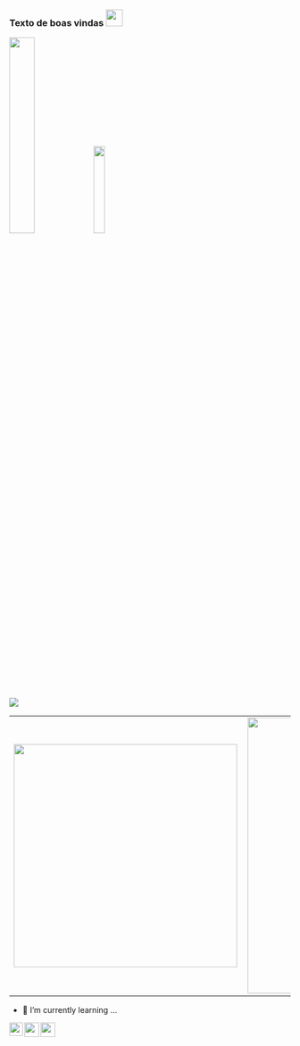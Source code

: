 ### Texto de boas vindas <img src="cover1" width="30px"></h2>

<img src="images/butterfly.gif" width=30%><img src="images/dog.gif" width=20%>


![](https://komarev.com/ghpvc/?username=CynthiaMaranhao&color=C1374E&style=plastic)
<!--
**CynthiaMaranhao/CynthiaMaranhao** is a ✨ _special_ ✨ repository because its `README.md` (this file) appears on your GitHub profile. -->
<center>
<table>
    <tr>
        <td><img width="400px" align="left" src="https://github-readme-stats.vercel.app/api/top-langs/?username=CynthiaMaranhao&hide=html&layout=compact&theme=buefy" /></td>
        <td><img width="495px" align="left" src="https://github-readme-stats.vercel.app/api?username=CynthiaMaranhao&theme=buefy"/></td>
    </tr>   
</table>
</center> 

- 🌱 I’m currently learning ...

 
<a href="https://www.linkedin.com/in/Cynthia.Maranhao/">
  <img align="left" width="24px" src="https://cdn.jsdelivr.net/npm/simple-icons@v3/icons/linkedin.svg"  />
</a>
 <img align="left" width="26px" src="https://cdn.jsdelivr.net/npm/simple-icons@v3/icons/twitter.svg" />
</a>
<a href="mailto:mailtomecynthia.maranhao@gmail.com">
  <img align="left" width="26px" src="https://cdn.jsdelivr.net/npm/simple-icons@v3/icons/gmail.svg" />
</a>
